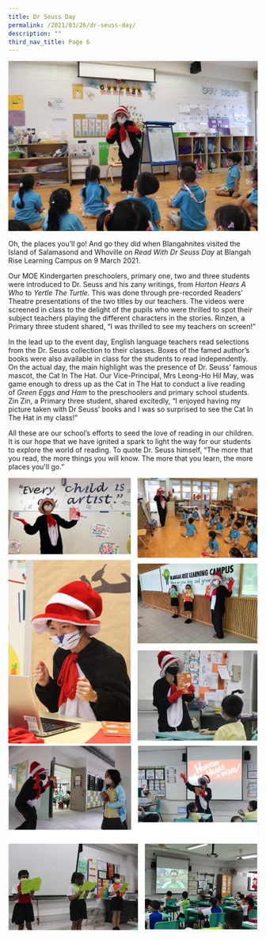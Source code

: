 ```yaml
---
title: Dr Seuss Day
permalink: /2021/03/26/dr-seuss-day/
description: ""
third_nav_title: Page 6
---
```

<img src="/images/IMG_8094-new-banner-2048x1393.jpg">
<p>Oh, the places you&rsquo;ll go! And go they did when Blangahnites visited the Island of Salamasond and Whoville on&nbsp;<em>Read With Dr Seuss Day</em>&nbsp;at Blangah Rise Learning Campus on 9 March 2021.</p>
<p>Our MOE Kindergarten preschoolers, primary one, two and three students were introduced to Dr. Seuss and his zany writings, from&nbsp;<em>Horton Hears A Who</em>&nbsp;to&nbsp;<em>Yertle The Turtle</em>. This was done&nbsp;through&nbsp;pre-recorded Readers&rsquo; Theatre presentations of the two titles by our teachers. The videos were screened in class to the delight of the pupils who were thrilled to spot their subject teachers playing the different characters in the stories.&nbsp;Rinzen,&nbsp;a Primary three student shared, &ldquo;I was thrilled to see my teachers on screen!&rdquo;</p>
<p>In the lead up to the event day, English language teachers read selections from the Dr. Seuss collection to their classes. Boxes of the famed author&rsquo;s books were also available in class for the students to read independently. On the actual day, the main highlight was the presence of Dr. Seuss&rsquo; famous mascot, the Cat In The Hat. Our Vice-Principal, Mrs Leong-Ho Hil May, was game enough to dress up&nbsp;as&nbsp;the Cat in The Hat to conduct a live reading of&nbsp;<em>Green Eggs and Ham</em>&nbsp;to the preschoolers and primary school students. Zin Zin, a Primary three student, shared excitedly, &ldquo;I enjoyed having my picture taken with Dr Seuss&rsquo; books and I was so surprised to see the Cat In The Hat in my class!&rdquo;</p>
<p>All these are our school&rsquo;s efforts to seed the love of reading in our children. It is our hope that we have ignited a spark to light the way for our students to explore the world of reading. To quote Dr. Seuss himself, &ldquo;The more that you read, the more things you will know. The more that you learn, the more places you'll go.&rdquo;</p>
<img src="/images/drseuss1.png">
<img src="/images/drseuss2.png"><br>
<img src="/images/drseuss3.png">
